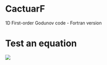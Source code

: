 # CactuarF
1D First-order Godunov code - Fortran version

# Test an equation
<img src="https://render.githubusercontent.com/render/math?math=e^{i %2B\pi} =x%2B1">
